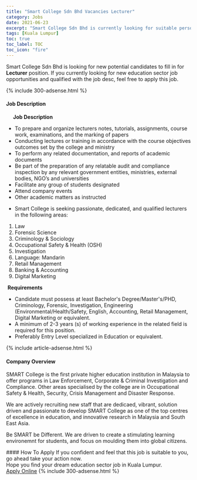 ```yaml
---
title: "Smart College Sdn Bhd Vacancies Lecturer" 
category: Jobs 
date: 2021-06-23 
excerpt: "Smart College Sdn Bhd is currently looking for suitable person to fill in the Lecturer which positioned at Kuala Lumpur" 
tags: [Kuala Lumpur] 
toc: true 
toc_label: TOC 
toc_icon: "fire" 
--- 
```


<p>Smart College Sdn Bhd is looking for new potential candidates to fill in for <b>Lecturer</b> position. If you currently looking for new education sector job opportunities and qualified with the job desc, feel free to apply this job.
</p>{% include 300-adsense.html %} 
<div><div><h4>Job Description</h4></div><div><div><span><div><p>&#160;&#160;&#160;&#160;<strong>&#160;Job Description</strong></p><ul><li>To prepare and organize lecturers notes, tutorials, assignments, course work, examinations, and the marking of papers</li><li>Conducting lectures or training in accordance with the course objectives outcomes set by the college and ministry</li><li>To perform any related documentation, and reports of academic documents</li><li>Be part of the preparation of any relatable audit and compliance inspection by any relevant government entities, ministries, external bodies, NGO&#8217;s and universities</li><li>Facilitate any group of students designated</li><li>Attend company events</li><li>Other academic matters as instructed</li></ul><ul><li>Smart College is seeking passionate, dedicated, and qualified lecturers in the following areas:</li></ul><ol><li>Law</li><li>Forensic Science</li><li>Criminology &amp; Sociology</li><li>Occupational Safety &amp; Health (OSH)</li><li>Investigation</li><li>Language: Mandarin</li><li>Retail Management</li><li>Banking &amp; Accounting</li><li>Digital Marketing</li></ol><p>&#160;<strong>Requirements</strong>&#160;</p><ul><li>Candidate must possess at least Bachelor's Degree/Master's/PHD, Criminology, Forensic, Investigation, Engineering (Environmental/Health/Safety, English, Accounting,&#160;Retail Management, Digital Marketing or equivalent.</li><li>A minimum of 2-3 years (s) of working experience in the related field is required for this position.</li><li>Preferably Entry Level specialized in Education or equivalent.</li></ul></div></span></div></div></div> 
{% include article-adsense.html %} 
<div><div><h4>Company Overview</h4></div><div><div><span><div><p>SMART College is the first private higher education institution in Malaysia to offer programs in Law Enforcement, Corporate &amp; Criminal Investigation and Compliance. Other areas specialised by the college are in Occupational Safety &amp; Health, Security, Crisis Management and Disaster Response.</p><p>We are actively recruiting new staff that are dedicaed, vibrant, solution driven and passionate to&#160;develop&#160;SMART College as one of the top centres of excellence in education, and innovative research in Malaysia and South East Asia.&#160;</p><p>Be SMART be Different. We are driven to create a stimulating learning environemnt for students, and focus on moulding them into global citizens.&#160;</p></div></span></div></div></div> 
#### How To Apply 
If you confident and feel that this job is suitable to you, go ahead take your action now. <br/> 
Hope you find your dream education sector job in Kuala Lumpur. <br/> 
<a href="https://www.jobstreet.com.my/en/job/lecturer-4594851?jobId=jobstreet-my-job-4594851" class="btn btn--info" target="_blank" rel="nofollow noopenner">Apply Online</a> 
{% include 300-adsense.html %} 